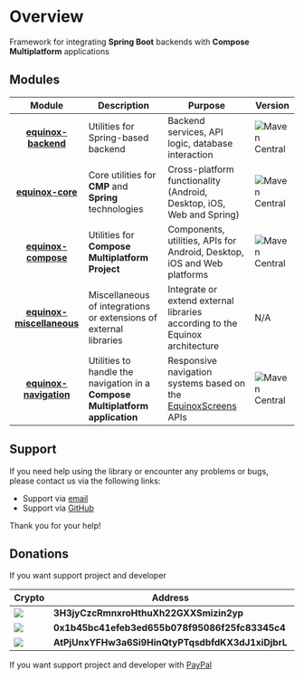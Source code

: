 # Overview

Framework for integrating **Spring Boot** backends with **Compose Multiplatform** applications

## Modules

|                       Module                        | Description                                                                   | Purpose                                                                                          | Version                                                                                                                   |
|:---------------------------------------------------:|-------------------------------------------------------------------------------|--------------------------------------------------------------------------------------------------|---------------------------------------------------------------------------------------------------------------------------|
|       **[equinox-backend](backend/index.md)**       | Utilities for Spring-based backend                                            | Backend services, API logic, database interaction                                                | ![Maven Central](https://img.shields.io/maven-central/v/io.github.n7ghtm4r3/equinox-backend.svg?label=Maven%20Central)    |
|          **[equinox-core](core/index.md)**          | Core utilities for **CMP** and **Spring** technologies                        | Cross-platform functionality (Android, Desktop, iOS, Web and Spring)                             | ![Maven Central](https://img.shields.io/maven-central/v/io.github.n7ghtm4r3/equinox-core.svg?label=Maven%20Central)       |
|       **[equinox-compose](compose/index.md)**       | Utilities for **Compose Multiplatform Project**                               | Components, utilities, APIs for Android, Desktop, iOS and Web platforms                          | ![Maven Central](https://img.shields.io/maven-central/v/io.github.n7ghtm4r3/equinox-compose.svg?label=Maven%20Central)    |
| **[equinox-miscellaneous](miscellaneous/index.md)** | Miscellaneous of integrations or extensions of external libraries             | Integrate or extend external libraries according to the Equinox architecture                     | N/A                                                                                                                       |
|    **[equinox-navigation](navigation/index.md)**    | Utilities to handle the navigation in a **Compose Multiplatform application** | Responsive navigation systems based on the [EquinoxScreens](compose/APIs/EquinoxScreens.md) APIs | ![Maven Central](https://img.shields.io/maven-central/v/io.github.n7ghtm4r3/equinox-navigation.svg?label=Maven%20Central) |

## Support

If you need help using the library or encounter any problems or bugs, please contact us via the following links:

- Support via <a href="mailto:infotecknobitcompany@gmail.com">email</a>
- Support via <a href="https://github.com/N7ghtm4r3/Equinox/issues/new">GitHub</a>

Thank you for your help!

## Donations

If you want support project and developer

| Crypto                                                                                              | Address                                          | Network  |
|-----------------------------------------------------------------------------------------------------|--------------------------------------------------|----------|
| ![](https://img.shields.io/badge/Bitcoin-000000?style=for-the-badge&logo=bitcoin&logoColor=white)   | **3H3jyCzcRmnxroHthuXh22GXXSmizin2yp**           | Bitcoin  |
| ![](https://img.shields.io/badge/Ethereum-3C3C3D?style=for-the-badge&logo=Ethereum&logoColor=white) | **0x1b45bc41efeb3ed655b078f95086f25fc83345c4**   | Ethereum |
| ![](https://img.shields.io/badge/Solana-000?style=for-the-badge&logo=Solana&logoColor=9945FF)       | **AtPjUnxYFHw3a6Si9HinQtyPTqsdbfdKX3dJ1xiDjbrL** | Solana   |

If you want support project and developer
with <a href="https://www.paypal.com/donate/?hosted_button_id=5QMN5UQH7LDT4">PayPal</a>